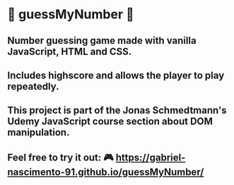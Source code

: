# 🔢 guessMyNumber 🔢
## Number guessing game made with vanilla JavaScript, HTML and CSS.
## Includes highscore and allows the player to play repeatedly.
## This project is part of the Jonas Schmedtmann's Udemy JavaScript course section about DOM manipulation.

## Feel free to try it out: 🎮 https://gabriel-nascimento-91.github.io/guessMyNumber/
